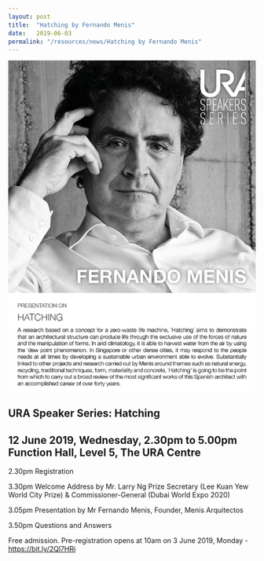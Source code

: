 ```yaml
---
layout: post
title:  "Hatching by Fernando Menis"
date:   2019-06-03
permalink: "/resources/news/Hatching by Fernando Menis"
---
```

![Location of Fernando Menis](/images/Fernando.JPG)

URA Speaker Series: Hatching 
---
12 June 2019, Wednesday, 2.30pm to 5.00pm
Function Hall, Level 5, The URA Centre
---

2.30pm          Registration

3.30pm          Welcome Address by Mr. Larry Ng
                Prize Secretary (Lee Kuan Yew World City Prize) & Commissioner-General (Dubai World Expo 2020)

3.05pm          Presentation by Mr Fernando Menis, Founder, Menis Arquitectos  

3.50pm          Questions and Answers

Free admission. Pre-registration opens at 10am on 3 June 2019, Monday - https://bit.ly/2Ql7HRi

